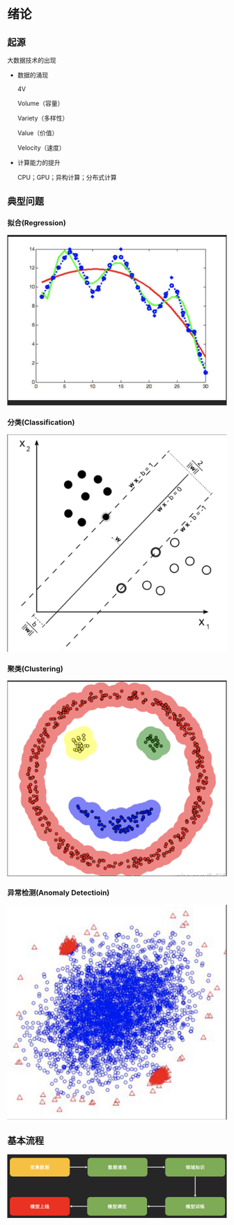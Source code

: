 # 绪论

## 起源

大数据技术的出现

- 数据的涌现

    4V

    Volume（容量）

    Variety（多样性）

    Value（价值）

    Velocity（速度）

- 计算能力的提升

    CPU；GPU；异构计算；分布式计算

## 典型问题

### 拟合(Regression)

![拟合](../pic/拟合.png)

### 分类(Classification)

![分类](../pic/分类.png)

### 聚类(Clustering)

![聚类](../pic/聚类.png)

### 异常检测(Anomaly Detectioin)

![异常检测](../pic/异常检测.png)

## 基本流程

![数据挖掘的流程](../pic/数据挖掘的流程.png)